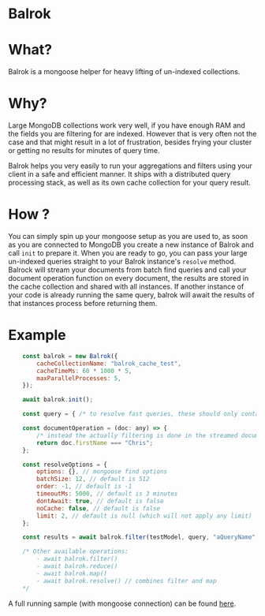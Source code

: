 # Balrok

# What?

Balrok is a mongoose helper for heavy lifting of un-indexed collections.

# Why?

Large MongoDB collections work very well, if you have enough RAM and
the fields you are filtering for are indexed. However that is very often not the case
and that might result in a lot of frustration, besides frying your cluster or getting
no results for minutes of query time.

Balrok helps you very easily to run your aggregations and filters using your client
in a safe and efficient manner. It ships with a distributed query processing stack,
as well as its own cache collection for your query result.

# How ?

You can simply spin up your mongoose setup as you are used to, as soon as you are connected to
MongoDB you create a new instance of Balrok and call `init` to prepare it. When you are ready to
go, you can pass your large un-indexed queries straight to your Balrok instance's `resolve` method.
Balrock will stream your documents from batch find queries and call your document operation function
on every document, the results are stored in the cache collection and shared with all instances. If another
instance of your code is already running the same query, balrok will await the results of that instances
process before returning them.

# Example

```javascript
    const balrok = new Balrok({
        cacheCollectionName: "balrok_cache_test",
        cacheTimeMs: 60 * 1000 * 5,
        maxParallelProcesses: 5,
    });

    await balrok.init();

    const query = { /* to resolve fast queries, these should only contain indexed fields */ };

    const documentOperation = (doc: any) => {
        /* instead the actually filtering is done in the streamed document operation */
        return doc.firstName === "Chris";
    };

    const resolveOptions = {
        options: {}, // mongoose find options
        batchSize: 12, // default is 512
        order: -1, // default is -1
        timeoutMs: 5000, // default is 3 minutes
        dontAwait: true, // default is false
        noCache: false, // default is false
        limit: 2, // default is null (which will not apply any limit)
    };

    const results = await balrok.filter(testModel, query, "aQueryName", documentOperation, resolveOptions));

    /* Other available operations:
        - await balrok.filter()
        - await balrok.reduce()
        - await balrok.map()
        - await balrok.resolve() // combines filter and map
    */
```

A full running sample (with mongoose connection) can be found [here](test/example.ts).